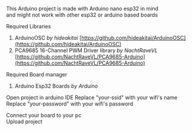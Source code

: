 This Arduino project is made with Arduino nano esp32 in mind   
and might not work with other esp32 or arduino based boards  

Required Libraries 
1. ArduinoOSC *by hideakitai* [https://github.com/hideakitai/ArduinoOSC](https://github.com/hideakitai/ArduinoOSC)  
2. PCA9685 16-Channel PWM Driver library *by NachtRaveVL* [https://github.com/NachtRaveVL/PCA9685-Arduino](https://github.com/NachtRaveVL/PCA9685-Arduino)  

Required Board manager
1. Arduino Esp32 Boards *by Arduino*

Open project in arduino IDE
Replace "your-ssid" with your wifi's name  
Replace "your-password" with your wifi's password  

Connect your board to your pc  
Upload project  
